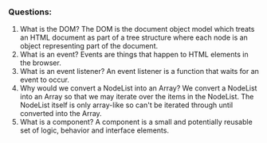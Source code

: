 ### Questions:
1. What is the DOM?
The DOM is the document object model which treats an HTML document as part of a tree structure where each node is an object representing part of the document.
2. What is an event?
Events are things that happen to HTML elements in the browser.
3. What is an event listener?
An event listener is a function that waits for an event to occur.
4. Why would we convert a NodeList into an Array?
We convert a NodeList into an Array so that we may iterate over the items in the NodeList.  The NodeList itself is only array-like so can't be iterated through until converted into the Array.
5. What is a component? 
A component is a small and potentially reusable set of logic, behavior and interface elements.
